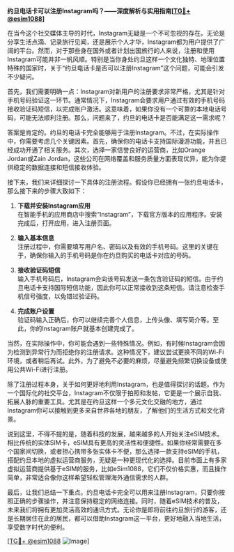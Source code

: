 **约旦电话卡可以注册Instagram吗？——深度解析与实用指南[[TG💪+ @esim1088](https://t.me/s/esim1088)]**

在当今这个社交媒体主导的时代，Instagram无疑是一个不可忽视的存在。无论是分享生活点滴、记录旅行见闻，还是展示个人才华，Instagram都为用户提供了广阔的平台。然而，对于那些身在国外或者计划出国旅行的人来说，注册和使用Instagram可能并非一帆风顺。特别是当你身处约旦这样一个文化独特、地理位置特殊的国家时，关于“约旦电话卡是否可以注册Instagram”这个问题，可能会引发不少疑问。

首先，我们需要明确一点：Instagram对新用户的注册要求非常严格，尤其是针对手机号码验证这一环节。通常情况下，Instagram会要求用户通过有效的手机号码接收验证码短信，以完成账户激活。这意味着，如果你没有一个可靠的本地电话号码，可能无法顺利注册。那么，问题来了，约旦的电话卡是否能满足这一需求呢？

答案是肯定的。约旦的电话卡完全能够用于注册Instagram。不过，在实际操作中，你需要考虑几个关键因素。首先，确保你的电话卡支持国际漫游功能，并且已经成功开通了相关服务。其次，选择一家信誉良好的运营商，比如Orange Jordan或Zain Jordan，这些公司在网络覆盖和服务质量方面表现优异，能为你提供稳定的数据连接和短信接收体验。

接下来，我们来详细探讨一下具体的注册流程。假设你已经拥有一张约旦电话卡，那么接下来的步骤大致如下：

1. **下载并安装Instagram应用**  
   在智能手机的应用商店中搜索“Instagram”，下载官方版本的应用程序。安装完成后，打开应用，进入注册页面。

2. **输入基本信息**  
   注册过程中，你需要填写用户名、密码以及有效的手机号码。这里的关键在于，确保你输入的手机号码是你在约旦购买的电话卡对应的号码。

3. **接收验证码短信**  
   输入手机号码后，Instagram会向该号码发送一条包含验证码的短信。由于约旦电话卡支持国际短信功能，因此你可以正常接收到这条短信。请注意检查手机信号强度，以免错过验证码。

4. **完成账户设置**  
   验证码输入正确后，你可以继续完善个人信息，上传头像、填写简介等。至此，你的Instagram账户就基本创建完成了。

当然，在实际操作中，你可能会遇到一些特殊情况。例如，有时候Instagram会因为检测到异常行为而拒绝你的注册请求。这种情况下，建议尝试更换不同的Wi-Fi环境，或者稍后再试。此外，为了避免不必要的麻烦，尽量避免频繁切换设备或使用公共Wi-Fi进行注册。

除了注册过程本身，关于如何更好地利用Instagram，也是值得探讨的话题。作为一个国际化的社交平台，Instagram不仅限于拍照和发帖，它更是一个展示自我、拓展人脉的重要工具。尤其是在约旦这样一个多元文化交融的地方，通过Instagram你可以接触到更多来自世界各地的朋友，了解他们的生活方式和文化背景。

说到这里，不得不提的是，随着科技的发展，越来越多的人开始关注eSIM技术。相比传统的实体SIM卡，eSIM具有更高的灵活性和便捷性。如果你经常需要在多个国家间切换，或者担心携带多张实体卡不便，那么选择一款支持eSIM的手机，搭配约旦本地的虚拟运营商服务，无疑是一种更现代化的选择。目前市面上有多家虚拟运营商提供基于eSIM的服务，比如eSim1088，它们不仅价格实惠，而且操作简单，非常适合像你这样希望轻松管理海外通信需求的人群。

最后，让我们总结一下重点。约旦电话卡完全可以用来注册Instagram，只要你按照正确的步骤操作，并注意保持稳定的网络连接。同时，随着eSIM技术的普及，未来我们将拥有更加灵活高效的通讯方式。无论你是即将前往约旦旅行的游客，还是长期居住在此的居民，都可以借助Instagram这一平台，更好地融入当地生活，享受数字时代的便利。

[[TG💪+ @esim1088](https://t.me/s/esim1088) ![Image](https://i.postimg.cc/4NQfJmqS/Snipaste-2025-05-13-00-14-12.png)]